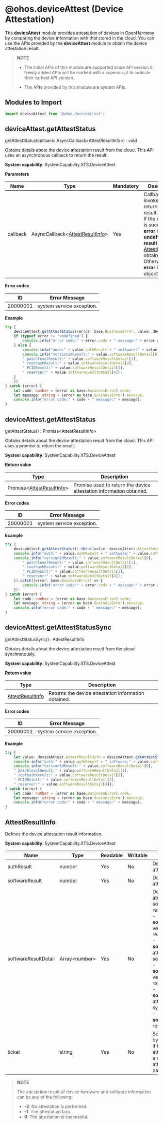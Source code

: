 # @ohos.deviceAttest (Device Attestation)

The **deviceAttest** module provides attestation of devices in OpenHarmony by comparing the device information with that stored in the cloud.
You can use the APIs provided by the **deviceAttest** module to obtain the device attestation result.

> **NOTE**
>
> - The initial APIs of this module are supported since API version 9. Newly added APIs will be marked with a superscript to indicate their earliest API version.
>
> - The APIs provided by this module are system APIs.

## Modules to Import

```ts
import deviceAttest from '@ohos.deviceAttest';
```

## deviceAttest.getAttestStatus

getAttestStatus(callback: AsyncCallback&lt;AttestResultInfo&gt;) : void

Obtains details about the device attestation result from the cloud. This API uses an asynchronous callback to return the result.

**System capability**: SystemCapability.XTS.DeviceAttest

**Parameters**

| Name  | Type                                                       | Mandatory| Description                                                        |
| -------- | ----------------------------------------------------------- | ---- | ------------------------------------------------------------ |
| callback | AsyncCallback&lt;[AttestResultInfo](#attestresultinfo)&gt; | Yes  | Callback invoked to return the result.<br/>If the operation is successful, **error** is **undefined**, and **result** is the [AttestResultInfo](#attestresultinfo) obtained. Otherwise, **error** is an error object. |

**Error codes**

| ID | Error Message            |
|----------|----------------------|
| 20000001 | system service exception. |

**Example**

```ts
try {
    deviceAttest.getAttestStatus((error: base.BusinessError, value: deviceAttest.AttestResultInfo) => {
    if (typeof error != 'undefined') {
        console.info("error code:" + error.code + " message:" + error.message);
    } else {
        console.info("auth:" + value.authResult + " software:" + value.softwareResult + " ticket:" + value.ticket);
        console.info("versionIdResult:" + value.softwareResultDetail[0],
        " patchlevelResult:" + value.softwareResultDetail[1],
        " roothashResult:" + value.softwareResultDetail[2],
        " PCIDResult:" + value.softwareResultDetail[3],
        " reserver:" + value.softwareResultDetail[4]);
    }
    })
} catch (error) {
    let code: number = (error as base.BusinessError).code;
    let message: string = (error as base.BusinessError).message;
    console.info("error code:" + code + " message:" + message);
}
```

## deviceAttest.getAttestStatus

getAttestStatus() : Promise&lt;AttestResultInfo&gt;

Obtains details about the device attestation result from the cloud. This API uses a promise to return the result.

**System capability**: SystemCapability.XTS.DeviceAttest

**Return value**

| Type                                                 | Description                           |
| ----------------------------------------------------- | ------------------------------- |
| Promise&lt;[AttestResultInfo](#attestresultinfo)&gt; | Promise used to return the device attestation information obtained.|

**Error codes**

| ID | Error Message            |
|----------|----------------------|
| 20000001 | system service exception. |

**Example**

```ts
try {
    deviceAttest.getAttestStatus().then((value: deviceAttest.AttestResultInfo) => {
    console.info("auth:" + value.authResult + " software:" + value.softwareResult + " ticket:" + value.ticket);
    console.info("versionIdResult:" + value.softwareResultDetail[0],
        " patchlevelResult:" + value.softwareResultDetail[1],
        " roothashResult:" + value.softwareResultDetail[2],
        " PCIDResult:" + value.softwareResultDetail[3],
        " reserver:" + value.softwareResultDetail[4]);
    }).catch((error: base.BusinessError) => {
        console.info("error code:" + error.code + " message:" + error.message);
    });
} catch (error) {
    let code: number = (error as base.BusinessError).code;
    let message: string = (error as base.BusinessError).message;
    console.info("error code:" + code + " message:" + message);
}
```

## deviceAttest.getAttestStatusSync

getAttestStatusSync() : AttestResultInfo

Obtains details about the device attestation result from the cloud synchronously.

**System capability**: SystemCapability.XTS.DeviceAttest

**Return value**

| Type                                                 | Description                           |
| ----------------------------------------------------- | ------------------------------- |
| [AttestResultInfo](#attestresultinfo) | Returns the device attestation information obtained.|

**Error codes**

| ID | Error Message            |
|----------|----------------------|
| 20000001 | system service exception. |

**Example**

```ts
try {
    let value: deviceAttest.AttestResultInfo = deviceAttest.getAttestStatusSync();
    console.info("auth:" + value.authResult + " software:" + value.softwareResult + " ticket:" + value.ticket);
    console.info("versionIdResult:" + value.softwareResultDetail[0],
    " patchlevelResult:" + value.softwareResultDetail[1],
    " roothashResult:" + value.softwareResultDetail[2],
    " PCIDResult:" + value.softwareResultDetail[3],
    " reserver:" + value.softwareResultDetail[4]);
} catch (error) {
    let code: number = (error as base.BusinessError).code;
    let message: string = (error as base.BusinessError).message;
    console.info("error code:" + code + " message:" + message);
}
```

## AttestResultInfo

Defines the device attestation result information.

**System capability**: SystemCapability.XTS.DeviceAttest

| Name                 | Type                 | Readable| Writable| Description                  |
| --------------------- | --------------------- | ---- | ---- | ---------------------- |
| authResult            | number               | Yes  | No  | Device hardware attestation result.   |
| softwareResult        | number               | Yes  | No  | Device software attestation result.   |
| softwareResultDetail  | Array&lt;number&gt;  | Yes  | No  | Detailed information about the device software attestation result.<br>- **softwareResultDetail[0]**: version ID attestation result.<br>- **softwareResultDetail[1]**: attestation result of the security patch label.<br>- **softwareResultDetail[2]**: version hash attestation result.<br>- **softwareResultDetail[3]**: attestation result of the system capability set.<br>- **softwareResultDetail[4]**: reserved. |
| ticket                | string               | Yes  | No  | Soft certificate delivered by the cloud.<br>If the device hardware attestation is successful, a value is returned. If the attestation fails, this parameter is empty.       |

> **NOTE**
>
> The attestation result of device hardware and software information can be any of the following:
>
> - **-2**: No attestation is performed.
> - **-1**: The attestation fails.
> - **0**: The attestation is successful.

